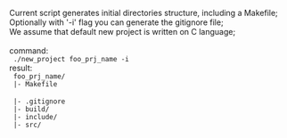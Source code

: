 Current script generates initial directories structure, including a Makefile; <br>
Optionally with '-i' flag you can generate the gitignore file; <br>
We assume that default new project is written on C language; <br>
<br>
	command:
<br>
<code>
	./new_project foo_prj_name -i
</code>
<br>
	result:
<br>
<code>
	foo_prj_name/
</code>
<br>
<code>
	|- Makefile
</code>
<br>
<code>
	|- .gitignore
</code>
<br>
<code>
	|- build/
</code>
<br>
<code>
	|- include/
</code>
<br>
<code>
	|- src/
</code>
